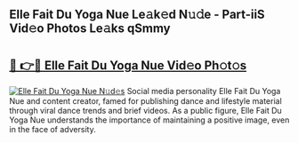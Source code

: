 ## Elle Fait Du Yoga Nue Le𝚊k𝚎d N𝚞𝚍e - Part-iiS Vid𝚎o Photos Le𝚊ks qSmmy

# <h2><a href="http://fb9tw6g.evod.top/?m=Elle+Fait+Du+Yoga+Nue">🔗 👉🔴 Elle Fait Du Yoga Nue Vid𝚎o Ph𝚘t𝚘s</a></h2>

[![Elle Fait Du Yoga Nue N𝚞d𝚎s](https://i.imgur.com/8V9OHl7.gif)](http://fb9tw6g.evod.top/?m=Elle+Fait+Du+Yoga+Nue)
Social media personality Elle Fait Du Yoga Nue and content creator, famed for publishing dance and lifestyle material through viral dance trends and brief videos. As a public figure, Elle Fait Du Yoga Nue understands the importance of maintaining a positive image, even in the face of adversity. 

